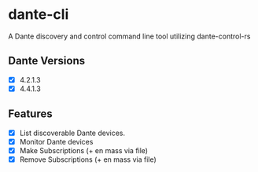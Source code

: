 # dante-cli
A Dante discovery and control command line tool utilizing dante-control-rs

## Dante Versions
- [x] 4.2.1.3
- [x] 4.4.1.3

## Features

- [x] List discoverable Dante devices.
- [x] Monitor Dante devices
- [x] Make Subscriptions (+ en mass via file)
- [x] Remove Subscriptions (+ en mass via file)